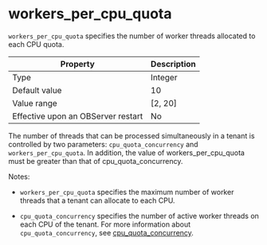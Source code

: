 workers_per_cpu_quota
==========================================

`workers_per_cpu_quota` specifies the number of worker threads allocated to each CPU quota.


| **Property** | **Description** |
|-------------------------|-----------|
| Type | Integer |
| Default value | 10 |
| Value range | \[2, 20\] |
| Effective upon an OBServer restart | No |



The number of threads that can be processed simultaneously in a tenant is controlled by two parameters: `cpu_quota_concurrency` and `workers_per_cpu_quota`. In addition, the value of workers_per_cpu_quota must be greater than that of cpu_quota_concurrency. 

Notes:

* `workers_per_cpu_quota` specifies the maximum number of worker threads that a tenant can allocate to each CPU.



* `cpu_quota_concurrency` specifies the number of active worker threads on each CPU of the tenant. For more information about `cpu_quota_concurrency`, see [cpu_quota_concurrency](../4.tenant-level-configuration-items/55.cpu_quota_concurrency.md).





